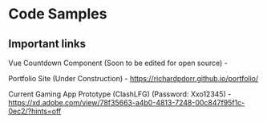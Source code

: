 # Code Samples

## Important links

Vue Countdown Component (Soon to be edited for open source) - 

Portfolio Site (Under Construction) - https://richardpdorr.github.io/portfolio/

Current Gaming App Prototype (ClashLFG) (Password: Xxo12345) - https://xd.adobe.com/view/78f35663-a4b0-4813-7248-00c847f95f1c-0ec2/?hints=off

